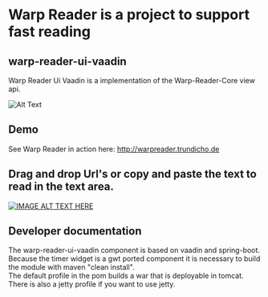 # Warp Reader is a project to support fast reading

## warp-reader-ui-vaadin
Warp Reader Ui Vaadin is a implementation of the Warp-Reader-Core view api.

![Alt Text](http://www.warpreader.trundicho.de/WarpReader.gif)


## Demo
See Warp Reader in action here:
http://warpreader.trundicho.de

## Drag and drop Url's or copy and paste the text to read in the text area.
[![IMAGE ALT TEXT HERE](http://img.youtube.com/vi/DlbKjgIBs-k/0.jpg)](http://www.youtube.com/watch?v=DlbKjgIBs-k)

## Developer documentation
The warp-reader-ui-vaadin component is based on vaadin and spring-boot.  
Because the timer widget is a gwt ported component it is necessary to build the module with maven "clean install".  
The default profile in the pom builds a war that is deployable in tomcat.  
There is also a jetty profile if you want to use jetty.  
